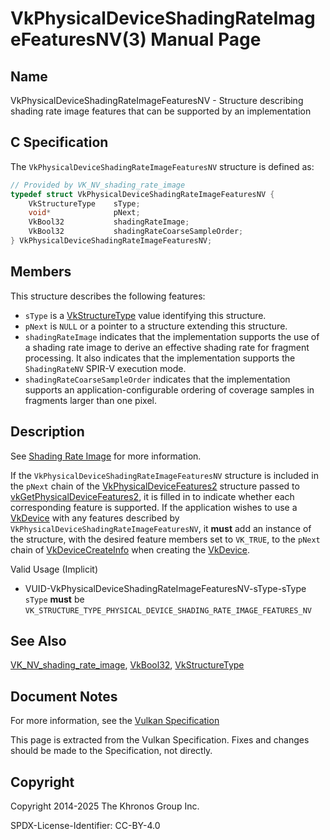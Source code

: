# VkPhysicalDeviceShadingRateImageFeaturesNV(3) Manual Page

## Name

VkPhysicalDeviceShadingRateImageFeaturesNV - Structure describing shading rate image features that can be supported by an implementation



## [](#_c_specification)C Specification

The `VkPhysicalDeviceShadingRateImageFeaturesNV` structure is defined as:

```c++
// Provided by VK_NV_shading_rate_image
typedef struct VkPhysicalDeviceShadingRateImageFeaturesNV {
    VkStructureType    sType;
    void*              pNext;
    VkBool32           shadingRateImage;
    VkBool32           shadingRateCoarseSampleOrder;
} VkPhysicalDeviceShadingRateImageFeaturesNV;
```

## [](#_members)Members

This structure describes the following features:

- `sType` is a [VkStructureType](https://registry.khronos.org/vulkan/specs/latest/man/html/VkStructureType.html) value identifying this structure.
- `pNext` is `NULL` or a pointer to a structure extending this structure.
- []()`shadingRateImage` indicates that the implementation supports the use of a shading rate image to derive an effective shading rate for fragment processing. It also indicates that the implementation supports the `ShadingRateNV` SPIR-V execution mode.
- []()`shadingRateCoarseSampleOrder` indicates that the implementation supports an application-configurable ordering of coverage samples in fragments larger than one pixel.

## [](#_description)Description

See [Shading Rate Image](https://registry.khronos.org/vulkan/specs/latest/html/vkspec.html#primsrast-shading-rate-image) for more information.

If the `VkPhysicalDeviceShadingRateImageFeaturesNV` structure is included in the `pNext` chain of the [VkPhysicalDeviceFeatures2](https://registry.khronos.org/vulkan/specs/latest/man/html/VkPhysicalDeviceFeatures2.html) structure passed to [vkGetPhysicalDeviceFeatures2](https://registry.khronos.org/vulkan/specs/latest/man/html/vkGetPhysicalDeviceFeatures2.html), it is filled in to indicate whether each corresponding feature is supported. If the application wishes to use a [VkDevice](https://registry.khronos.org/vulkan/specs/latest/man/html/VkDevice.html) with any features described by `VkPhysicalDeviceShadingRateImageFeaturesNV`, it **must** add an instance of the structure, with the desired feature members set to `VK_TRUE`, to the `pNext` chain of [VkDeviceCreateInfo](https://registry.khronos.org/vulkan/specs/latest/man/html/VkDeviceCreateInfo.html) when creating the [VkDevice](https://registry.khronos.org/vulkan/specs/latest/man/html/VkDevice.html).

Valid Usage (Implicit)

- [](#VUID-VkPhysicalDeviceShadingRateImageFeaturesNV-sType-sType)VUID-VkPhysicalDeviceShadingRateImageFeaturesNV-sType-sType  
  `sType` **must** be `VK_STRUCTURE_TYPE_PHYSICAL_DEVICE_SHADING_RATE_IMAGE_FEATURES_NV`

## [](#_see_also)See Also

[VK\_NV\_shading\_rate\_image](https://registry.khronos.org/vulkan/specs/latest/man/html/VK_NV_shading_rate_image.html), [VkBool32](https://registry.khronos.org/vulkan/specs/latest/man/html/VkBool32.html), [VkStructureType](https://registry.khronos.org/vulkan/specs/latest/man/html/VkStructureType.html)

## [](#_document_notes)Document Notes

For more information, see the [Vulkan Specification](https://registry.khronos.org/vulkan/specs/latest/html/vkspec.html#VkPhysicalDeviceShadingRateImageFeaturesNV)

This page is extracted from the Vulkan Specification. Fixes and changes should be made to the Specification, not directly.

## [](#_copyright)Copyright

Copyright 2014-2025 The Khronos Group Inc.

SPDX-License-Identifier: CC-BY-4.0